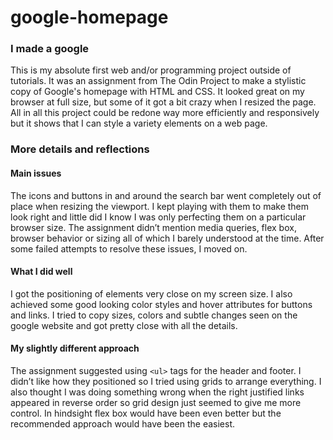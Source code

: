 # google-homepage

### I made a google

This is my absolute first web and/or programming project outside of tutorials. It was an assignment from The Odin Project to make a stylistic copy of Google's homepage with HTML and CSS. It looked great on my browser at full size, but some of it got a bit crazy when I resized the page. All in all this project could be redone way more efficiently and responsively but it shows that I can style a variety elements on a web page. 

### More details and reflections

#### Main issues 

The icons and buttons in and around the search bar went completely out of place when resizing the viewport. I kept playing with them to make them look right and little did I know I was only perfecting them on a particular browser size. The assignment didn’t mention media queries, flex box, browser behavior or sizing all of which I barely understood at the time. After some failed attempts to resolve these issues, I moved on. 

#### What I did well 

I got the positioning of elements very close on my screen size. I also achieved some good looking color styles and hover attributes for buttons and links. I tried to copy sizes, colors and subtle changes seen on the google website and got pretty close with all the details. 

#### My slightly different approach

The assignment suggested using `<ul>` tags for the header and footer. I didn’t like how they positioned so I tried using grids to arrange everything. I also thought I was doing something wrong when the right justified links appeared in reverse order so grid design just seemed to give me more control. In hindsight flex box would have been even better but the recommended approach would have been the easiest.
